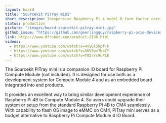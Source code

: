 ```yaml
---
layout: board
title: "Sourcekit PiTray mini"
short_description: Inexpensive Raspberry Pi 4 model B form factor carrier.
status: production
picture: "/images/board-sourcekit-pitray-mini.jpg"
github_issue: "https://github.com/geerlingguy/raspberry-pi-pcie-devices/issues/25#issue-743990222"
link: https://www.dfrobot.com/product-2196.html
videos:
  - https://www.youtube.com/watch?v=4vSGl5kpf-k
  - https://www.youtube.com/watch?v=DKV7wv7NaCY
  - https://www.youtube.com/watch?v=T82rYs9uPLE
---
```

The Sourcekit PiTray mini is a companion IO board for Raspberry Pi Compute Module (not included). It is designed for use both as a development system for Compute Module 4 and as an embedded board integrated into end products.

It provides an excellent way to bring similar development experience of Raspberry Pi 4B to Compute Module 4. So users could upgrade their system or setup from the standard Raspberry Pi 4B to CM4 seamlessly. With capability to flash OS image to eMMC on CM4, PiTray mini serves as a budget alternative to Raspberry Pi Compute Module 4 IO Board.
